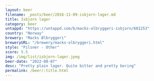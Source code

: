 ```yaml
---
layout: beer
filename: _posts/beer/2016-11-09-isbjorn-lager.md
title: Isbjorn lager
category: beer
untappd: "https://untappd.com/b/macks-olbryggeri-isbjorn/601253"
country: "Norway"
brewery: "Macks Ølbryggeri"
breweryURL: "/brewery/macks-olbryggeri.html"
style: "Pilsner - Other"
score: 5.5
img: /img/list/isbjorn-lager.jpeg
beer-date: "2022-08-07"
desc: "Pretty plain lager. Quite bitter and pretty boring"
permalink: /beer/:title.html
---
```

